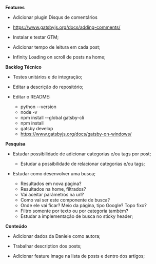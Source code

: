 **Features**

- Adicionar plugin Disqus de comentários
 - https://www.gatsbyjs.org/docs/adding-comments/

- Instalar e testar GTM;

- Adicionar tempo de leitura em cada post;

- Infinity Loading on scroll de posts na home;


**Backlog Técnico**

- Testes unitários e de integração;

- Editar a descrição do repositório;

- Editar o README:
  - python --version
  - node -v
  - npm install --global gatsby-cli
  - npm install
  - gatsby develop
  - https://www.gatsbyjs.org/docs/gatsby-on-windows/


**Pesquisa**

- Estudar possibilidade de adicionar categorias e/ou tags por post;
  - Estudar a possibilidade de relacionar categorias e/ou tags;

- Estudar como desenvolver uma busca;
  - Resultados em nova página?
  - Resultados na home, filtrados?
  - Vai aceitar parâmetros na url?
  - Como vai ser este componente de busca?
  - Onde ele vai ficar? Meio da página, tipo Google? Topo fixo?
  - Filtro somente por texto ou por categoria também?
  - Estudar a implementação de busca no sticky header;


**Conteúdo**

- Adicionar dados da Daniele como autora;

- Trabalhar description dos posts;

- Adicionar feature image na lista de posts e dentro dos artigos;